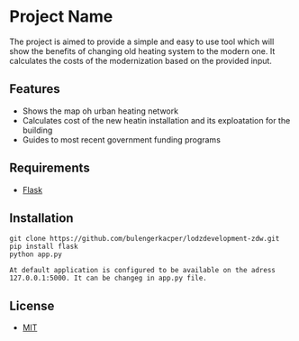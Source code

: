 # Project Name

The project is aimed to provide a simple and easy to use tool which will show the benefits of changing old heating system to the modern one. It calculates the costs of the modernization based on the provided input. 

## Features
+ Shows the map oh urban heating network
+ Calculates cost of the new heatin installation and its exploatation for the building
+ Guides to most recent government funding programs

## Requirements

+ [Flask](https://flask.palletsprojects.com/en/1.1.x/)


## Installation

	git clone https://github.com/bulengerkacper/lodzdevelopment-zdw.git
    pip install flask
    python app.py

    At default application is configured to be available on the adress 127.0.0.1:5000. It can be changeg in app.py file. 


## License

+ [MIT](http://opensource.org/licenses/mit-license.php)

